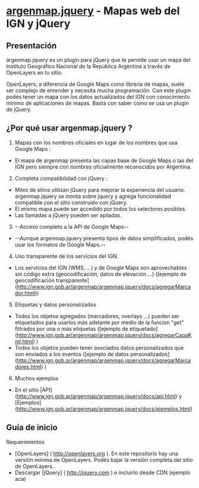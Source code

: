[argenmap.jquery](http://www.ign.gob.ar/argenmap/argenmap.jquery/docs) - Mapas web del IGN y jQuery
===================================================

Presentación
-------------

argenmap.jquery es un plugin para jQuery que te permite usar un mapa del
Instituto Geográfico Nacional de la República Argentina a través de OpenLayers en tu sitio.

OpenLayers, a diferencia de Google Maps como librería de mapas, 
suele ser complejo de entender y necesita mucha programación.
Con este plugin podés tener un mapa con los datos actualizados del IGN
con conocimiento mínimo de aplicaciones de mapas. Basta con saber como se usa un plugin de jQuery.


¿Por qué usar argenmap.jquery ?
-----------------

1. Mapas con los nombres oficiales en lugar de los nombres que usa Google Maps : 
 - El mapa de argenmap presenta las capas base de Google Maps o las del IGN pero siempre con nombres oficialmente reconocidos por Argentina.

2. Completa compatibilidad con jQuery : 
 - Miles de sitios utilizan jQuery para mejorar la experiencia del usuario. argenmap.jquery se monta sobre jquery y agrega funcionalidad compatible con el sitio construido con jQuery.
 - El mismo mapa puede ser accedido por todos los selectores posibles.
 - Las llamadas a jQuery pueden ser apiladas.

3. --Acceso completo a la API de Google Maps--
 - --Aunque argenmap.jquery presenta tipos de datos simplificados, podés usar los formatos de Google Maps.--

4. Uso transparente de los servicios del IGN.
 - Los servicios del IGN (WMS, ...) y de Google Maps son aprovechables sin código extra (geocodificación, datos de elevación ...) ([ejemplo de geocodificación transparente] (http://www.ign.gob.ar/argenmap/argenmap.jquery/docs/agregarMarcador.html))

5. Etiquetas y datos personalizados
 - Todos los objetos agregados (marcadores, overlays ...) pueden ser etiquetados para usarlos más adelante por medio de la funcion "get"  filtrados por una o más etiquetas ([ejemplo de etiquetado] (http://www.ign.gob.ar/argenmap/argenmap.jquery/docs/agregarCapaKml.html) )
 - Todos los objetos pueden tener asociados datos personalizados que son enviados a los eventos ([ejemplo de datos personalizados] (http://www.ign.gob.ar/argenmap/argenmap.jquery/docs/agregarMarcadores.html) )
 
6. Muchos ejemplos
 - En el sitio [API] (http://www.ign.gob.ar/argenmap/argenmap.jquery/docs/api.html) y [Ejemplos] (http://www.ign.gob.ar/argenmap/argenmap.jquery/docs/ejemplos.html)

 
 Guía de inicio
 --------------
 
Requerimientos
 - [OpenLayers] ( http://openlayers.org ). En este repositorio hay una versión mínima de OpenLayers.
 Podés bajar la versión completa del sitio de OpenLayers.
 - Descargar [jQuery] ( http://jquery.com ) o incluirlo desde CDN (ejemplo aca)
